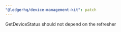 ```yaml
---
"@ledgerhq/device-management-kit": patch
---
```


GetDeviceStatus should not depend on the refresher
